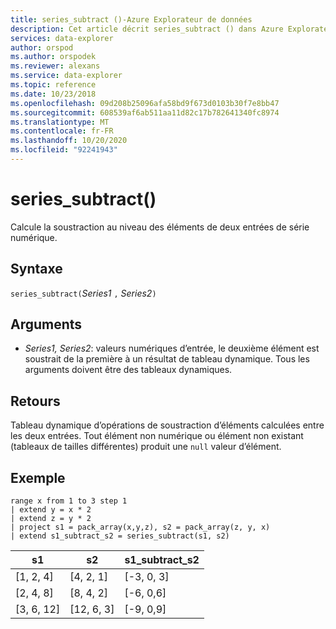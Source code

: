 ```yaml
---
title: series_subtract ()-Azure Explorateur de données
description: Cet article décrit series_subtract () dans Azure Explorateur de données.
services: data-explorer
author: orspod
ms.author: orspodek
ms.reviewer: alexans
ms.service: data-explorer
ms.topic: reference
ms.date: 10/23/2018
ms.openlocfilehash: 09d208b25096afa58bd9f673d0103b30f7e8bb47
ms.sourcegitcommit: 608539af6ab511aa11d82c17b782641340fc8974
ms.translationtype: MT
ms.contentlocale: fr-FR
ms.lasthandoff: 10/20/2020
ms.locfileid: "92241943"
---
```

# <a name="series_subtract"></a>series_subtract()

Calcule la soustraction au niveau des éléments de deux entrées de série numérique.

## <a name="syntax"></a>Syntaxe

`series_subtract(`*Series1* `,` *Series2*`)`

## <a name="arguments"></a>Arguments

* *Series1, Series2*: valeurs numériques d’entrée, le deuxième élément est soustrait de la première à un résultat de tableau dynamique. Tous les arguments doivent être des tableaux dynamiques. 

## <a name="returns"></a>Retours

Tableau dynamique d’opérations de soustraction d’éléments calculées entre les deux entrées. Tout élément non numérique ou élément non existant (tableaux de tailles différentes) produit une `null` valeur d’élément.

## <a name="example"></a>Exemple

<!-- csl: https://help.kusto.windows.net:443/Samples -->
```kusto
range x from 1 to 3 step 1
| extend y = x * 2
| extend z = y * 2
| project s1 = pack_array(x,y,z), s2 = pack_array(z, y, x)
| extend s1_subtract_s2 = series_subtract(s1, s2)
```

|s1|s2|s1_subtract_s2|
|---|---|---|
|[1, 2, 4]|[4, 2, 1]|[-3, 0, 3]|
|[2, 4, 8]|[8, 4, 2]|[-6, 0,6]|
|[3, 6, 12]|[12, 6, 3]|[-9, 0,9]|
